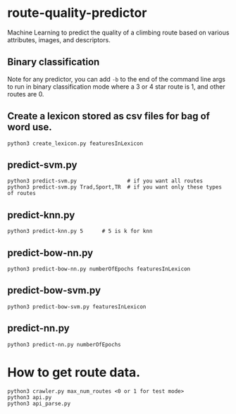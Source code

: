 # route-quality-predictor
Machine Learning to predict the quality of a climbing route based on various attributes, images, and descriptors.

## Binary classification
Note for any predictor, you can add `-b` to the end of the command line args to run
in binary classification mode where a 3 or 4 star route is 1, and other routes are 0.

## Create a lexicon stored as csv files for bag of word use.
```
python3 create_lexicon.py featuresInLexicon
```

## predict-svm.py
```
python3 predict-svm.py                # if you want all routes
python3 predict-svm.py Trad,Sport,TR  # if you want only these types of routes
```

## predict-knn.py
```
python3 predict-knn.py 5      # 5 is k for knn
```

## predict-bow-nn.py
```
python3 predict-bow-nn.py numberOfEpochs featuresInLexicon
```

## predict-bow-svm.py
```
python3 predict-bow-svm.py featuresInLexicon
```

## predict-nn.py
```
python3 predict-nn.py numberOfEpochs
```

# How to get route data.
```
python3 crawler.py max_num_routes <0 or 1 for test mode>
python3 api.py
python3 api_parse.py
```
